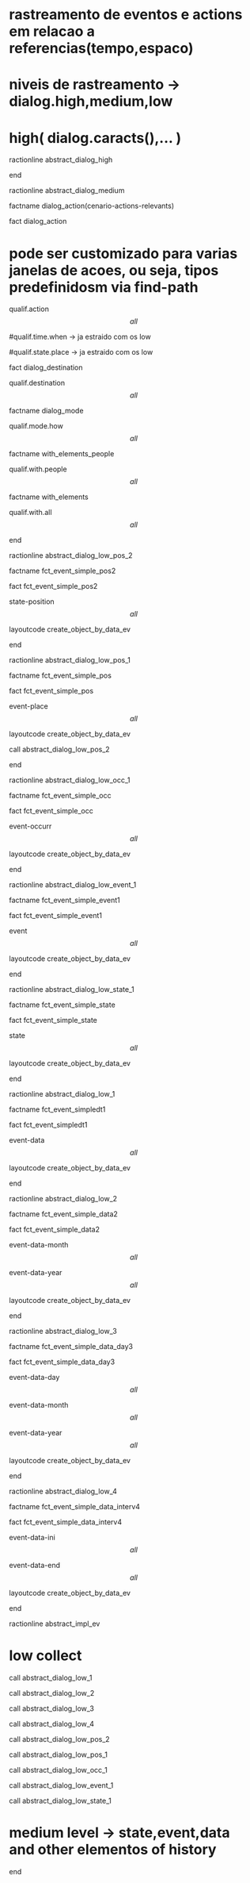 # rastreamento de eventos e actions em relacao a referencias(tempo,espaco)
# niveis de rastreamento -> dialog.high,medium,low
# high( dialog.caracts(),... )




ractionline abstract_dialog_high




end


ractionline abstract_dialog_medium
 factname dialog_action(cenario-actions-relevants)

 fact dialog_action
  # pode ser customizado para varias janelas de acoes, ou seja, tipos predefinidosm via find-path
  qualif.action $$all$$

  #qualif.time.when -> ja estraido com os low
  #qualif.state.place -> ja estraido com os low

 fact dialog_destination
   qualif.destination $$all$$

 factname dialog_mode
  qualif.mode.how $$all$$
  
 factname with_elements_people
  qualif.with.people $$all$$

 factname with_elements
  qualif.with.all $$all$$
  
end



ractionline abstract_dialog_low_pos_2
factname fct_event_simple_pos2
fact fct_event_simple_pos2
 state-position $$all$$

layoutcode create_object_by_data_ev

end

ractionline abstract_dialog_low_pos_1
factname fct_event_simple_pos
fact fct_event_simple_pos
 event-place $$all$$

layoutcode create_object_by_data_ev
call abstract_dialog_low_pos_2

end

ractionline abstract_dialog_low_occ_1
factname fct_event_simple_occ
fact fct_event_simple_occ
 event-occurr $$all$$

layoutcode create_object_by_data_ev

end

ractionline abstract_dialog_low_event_1
factname fct_event_simple_event1
fact fct_event_simple_event1
 event $$all$$

layoutcode create_object_by_data_ev

end

ractionline abstract_dialog_low_state_1
factname fct_event_simple_state
fact fct_event_simple_state
 state $$all$$

layoutcode create_object_by_data_ev

end

ractionline abstract_dialog_low_1
factname fct_event_simpledt1
fact fct_event_simpledt1
 event-data $$all$$

layoutcode create_object_by_data_ev

end


ractionline abstract_dialog_low_2
 factname fct_event_simple_data2
 fact fct_event_simple_data2
  event-data-month $$all$$
  event-data-year $$all$$
layoutcode create_object_by_data_ev
end


ractionline abstract_dialog_low_3
 factname fct_event_simple_data_day3
 fact fct_event_simple_data_day3
  event-data-day $$all$$
  event-data-month $$all$$
  event-data-year $$all$$
layoutcode create_object_by_data_ev
end

ractionline abstract_dialog_low_4
 factname fct_event_simple_data_interv4
 fact fct_event_simple_data_interv4
  event-data-ini $$all$$
  event-data-end $$all$$

layoutcode create_object_by_data_ev
end



ractionline abstract_impl_ev
  # low collect
  call abstract_dialog_low_1
  call abstract_dialog_low_2
  call abstract_dialog_low_3
  call abstract_dialog_low_4
  call abstract_dialog_low_pos_2
  call abstract_dialog_low_pos_1
  call abstract_dialog_low_occ_1
  call abstract_dialog_low_event_1
  call abstract_dialog_low_state_1
  # medium level -> state,event,data and other elementos of history
  

end


